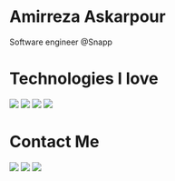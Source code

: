 # Amirreza Askarpour
Software engineer @Snapp

# Technologies I love
[![](https://img.shields.io/badge/-go-blue?style=for-the-badge&logo=go)](https://go.dev/)
[![](https://img.shields.io/badge/-rust-red?style=for-the-badge&logo=rust)](https://www.rust-lang.org/)
[![](https://img.shields.io/badge/-zig-orange?style=for-the-badge&logo=zig)](https://www.ziglang.org/)
[![](https://img.shields.io/badge/-Neovim-brightgreen?style=for-the-badge&logo=neovim)](https://neovim.org/)

# Contact Me
[![](https://img.shields.io/badge/-Mail-red?style=for-the-badge&logo=gmail)](mailto:raskarpour@gmail.com)
[![](https://img.shields.io/badge/-Twitter-blue?style=for-the-badge&logo=twitter)](https://twitter.com/amirrezaask)
[![](https://img.shields.io/badge/-LinkedIn-blue?style=for-the-badge&logo=linkedin)](https://linkedin.com/in/amirreza-askarpour)
